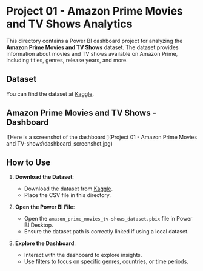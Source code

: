 # Project 01 - Amazon Prime Movies and TV Shows Analytics

This directory contains a Power BI dashboard project for analyzing the **Amazon Prime Movies and TV Shows** dataset. The dataset provides information about movies and TV shows available on Amazon Prime, including titles, genres, release years, and more.


## Dataset

You can find the dataset at [Kaggle](https://www.kaggle.com/datasets/shivamb/amazon-prime-movies-and-tv-shows/data).


## Amazon Prime Movies and TV Shows - Dashboard

![Here is a screenshot of the dashboard ](Project 01 - Amazon Prime Movies and TV-shows\dashboard_screenshot.jpg)


## How to Use

1. **Download the Dataset**:
   - Download the dataset from [Kaggle](https://www.kaggle.com/datasets/shivamb/amazon-prime-movies-and-tv-shows/data).
   - Place the CSV file in this directory.

2. **Open the Power BI File**:
   - Open the `amazon_prime_movies_tv-shows_dataset.pbix` file in Power BI Desktop.
   - Ensure the dataset path is correctly linked if using a local dataset.

3. **Explore the Dashboard**:
   - Interact with the dashboard to explore insights.
   - Use filters to focus on specific genres, countries, or time periods.

